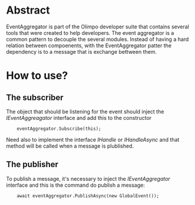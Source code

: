 # Abstract

EventAggregator is part of the Olimpo developer suite that contains several tools that were created to help developers.
The event aggregator is a common pattern to decouple the several modules. Instead of having a hard relation between compoenents, with the EventAggregator patter the dependency is to a message that is exchange bettween them.


# How to use?
## The subscriber
The object that should be listening for the event should inject the *IEventAggreagator* interface and add this to the constructor

```
    eventAggregator.Subscribe(this);
```

Need also to implement the interface *IHandle<TMessage>* or *IHandleAsync<TMessage>* and that method will be called when a message is plublished.


## The publisher
To publish a message, it's necessary to inject the *IEventAggregator* interface and this is the command do publish a message:

```
    await eventAggregator.PublishAsync(new GlobalEvent());
```